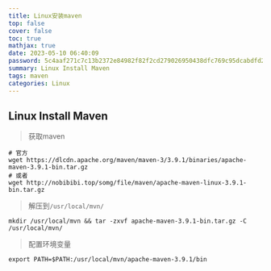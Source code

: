 ```yaml
---
title: Linux安装maven
top: false
cover: false
toc: true
mathjax: true
date: 2023-05-10 06:40:09
password: 5c4aaf271c7c13b2372e84982f82f2cd279026950438dfc769c95dcabdfd2a87
summary: Linux Install Maven
tags: maven
categories: Linux
---
```


## Linux Install Maven

> 获取maven

```shell
# 官方
wget https://dlcdn.apache.org/maven/maven-3/3.9.1/binaries/apache-maven-3.9.1-bin.tar.gz
# 或者
wget http://nobibibi.top/somg/file/maven/apache-maven-linux-3.9.1-bin.tar.gz
```

> 解压到`/usr/local/mvn/`

```shell
mkdir /usr/local/mvn && tar -zxvf apache-maven-3.9.1-bin.tar.gz -C /usr/local/mvn/
```

> 配置环境变量

```shell
export PATH=$PATH:/usr/local/mvn/apache-maven-3.9.1/bin
```
